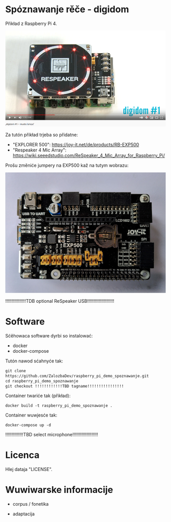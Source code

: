 # Spóznawanje rěče - digidom

Přikład z Raspberry Pi 4.

[![digidom](screenshots/screenshot_youtube.png)](http://www.youtube.com/watch?v=nV3dtDJF6hw "digidom #1")

Za tutón přikład trjeba so přidatne:
* "EXPLORER 500": https://joy-it.net/de/products/RB-EXP500
* "Respeaker 4 Mic Array": https://wiki.seeedstudio.com/ReSpeaker_4_Mic_Array_for_Raspberry_Pi/

Prošu změniće jumpery na EXP500 kaž na tutym wobrazu:

![EXP500 jumper settings](jumper_settings_exp500.jpg)

!!!!!!!!!!!!!!!!TDB optional ReSpeaker USB!!!!!!!!!!!!!!!!!!!!!

# Software

Sćěhowaca software dyrbi so instalować:

* docker
* docker-compose

Tutón nawod sćahnyće tak:

```console
git clone https://github.com/ZalozbaDev/raspberry_pi_demo_spoznawanje.git
cd raspberry_pi_demo_spoznawanje
git checkout !!!!!!!!!!!!TBD tagname!!!!!!!!!!!!!!!!
```

Container twariće tak (přikład):

```console
docker build -t raspberry_pi_demo_spoznawanje .
```

Container wuwjesće tak:

```console
docker-compose up -d
```

!!!!!!!!!!!!!!TBD select microphone!!!!!!!!!!!!!!!!!!!! 

# Licenca

Hlej dataja "LICENSE".

# Wuwiwarske informacije



- corpus / fonetika

- adaptacija
